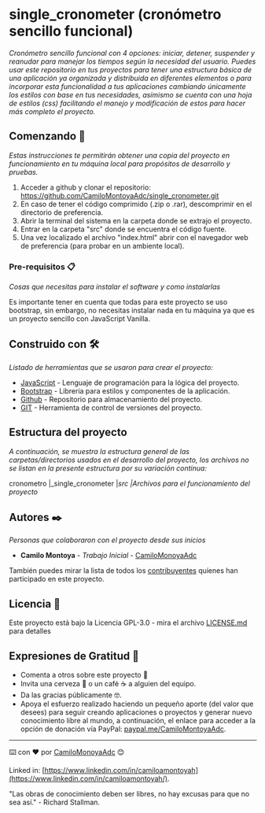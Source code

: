# single_cronometer (cronómetro sencillo funcional)

_Cronómetro sencillo funcional con 4 opciones: iniciar, detener, suspender y reanudar para manejar los tiempos según la necesidad del usuario.
Puedes usar este repositorio en tus proyectos para tener una estructura básica de una aplicación ya organizada y distribuida en diferentes elementos o para incorporar esta funcionalidad a tus aplicaciones cambiando únicamente los estilos con base en tus necesidades, asímismo se cuenta con una hoja de estilos (css)  facilitando el manejo y modificación de estos para hacer más completo el proyecto._

## Comenzando 🚀

_Estas instrucciones te permitirán obtener una copia del proyecto en funcionamiento en tu máquina local para propósitos de desarrollo y pruebas._

1. Acceder a github y clonar el repositorio: https://github.com/CamiloMontoyaAdc/single_cronometer.git
2. En caso de tener el código comprimido (.zip o .rar), descomprimir en el directorio de preferencia.
3. Abrir la terminal del sistema en la carpeta donde se extrajo el proyecto.
4. Entrar en la carpeta "src" donde se encuentra el código fuente.
5. Una vez localizado el archivo "index.html" abrir con el navegador web de preferencia (para probar en un ambiente local).

### Pre-requisitos 📋

_Cosas que necesitas para instalar el software y como instalarlas_

Es importante tener en cuenta que todas para este proyecto se uso bootstrap, sin embargo, no necesitas instalar nada en tu máquina ya que es un proyecto sencillo con JavaScript Vanilla.


## Construido con 🛠️

_Listado de herramientas que se usaron para crear el proyecto:_

* [JavaScript](https://developer.mozilla.org/es/docs/Web/JavaScript) - Lenguaje de programación para la lógica del proyecto.
* [Bootstrap](https://getbootstrap.com/) - Libreria para estilos y componentes de la aplicación.
* [Github](https://github.com/) - Repositorio para almacenamiento del proyecto.
* [GIT](https://git-scm.com/) - Herramienta de control de versiones del proyecto.

## Estructura del proyecto

_A continuación, se muestra la estructura general de las carpetas/directorios usados en el desarrollo del proyecto, los archivos no se listan en la presente estructura por su variación continua:_

cronometro
|_single_cronometer
	|_src
		|_*Archivos para el funcionamiento del proyecto*


## Autores ✒️

_Personas que colaboraron con el proyecto desde sus inicios_

* **Camilo Montoya** - *Trabajo Inicial* - [CamiloMonoyaAdc](https://github.com/CamiloMontoyaAdc)

También puedes mirar la lista de todos los [contribuyentes](https://github.com/your/project/contributors) quíenes han participado en este proyecto. 

## Licencia 📄

Este proyecto está bajo la Licencia GPL-3.0 - mira el archivo [LICENSE.md](LICENSE.md) para detalles

## Expresiones de Gratitud 🎁

* Comenta a otros sobre este proyecto 📢
* Invita una cerveza 🍺 o un café ☕ a alguien del equipo. 
* Da las gracias públicamente 🤓.
* Apoya el esfuerzo realizado haciendo un pequeño aporte (del valor que desees) para seguir creando aplicaciones o proyectos y generar nuevo conocimiento libre al mundo, a continuación, el enlace para acceder a la opción de donación vía PayPal: [paypal.me/CamiloMontoyaAdc](https://paypal.me/CamiloMontoyaAdc).

---
⌨️ con ❤️ por [CamiloMonoyaAdc](https://github.com/CamiloMontoyaAdc) 😊

Linked in: [https://www.linkedin.com/in/camiloamontoyah](https://www.linkedin.com/in/camiloamontoyah/).

"Las obras de conocimiento deben ser libres, no hay excusas para que no sea así." - Richard Stallman.
